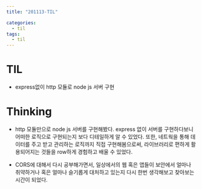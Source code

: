 ```yaml
---
title: "201113-TIL"

categories:
  - til
tags:
  - til
---
```

# TIL
 - express없이 http 모듈로 node js 서버 구현

 

# Thinking
 - http 모듈만으로 node js 서버를 구현해봤다. express 없이 서버를 구현하다보니 어떠한 로직으로 구현되는지 보다 디테일하게 알 수 있었다. 또한, 네트웍을 통해 데이터를 주고 받고 관리하는 로직까지 직접 구현해봄으로써, 라이브러리로 편하게 활용되어지는 것들을 row하게 경험하고 배울 수 있었다.

 - CORS에 대해서 다시 공부해가면서, 일상에서의 웹 혹은 앱들이 보안에서 얼마나 취약하거나 혹은 얼마나 슬기롭게 대처하고 있는지 다시 한번 생각해보고 찾아보는 시간이 되었다.